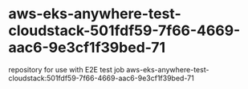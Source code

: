 # aws-eks-anywhere-test-cloudstack-501fdf59-7f66-4669-aac6-9e3cf1f39bed-71
repository for use with E2E test job aws-eks-anywhere-test-cloudstack:501fdf59-7f66-4669-aac6-9e3cf1f39bed-71
